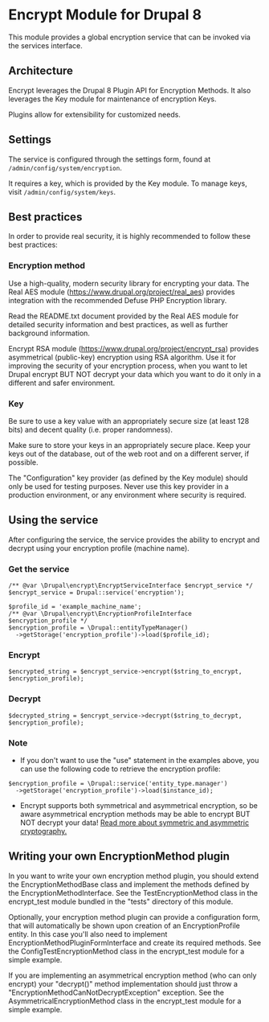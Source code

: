 # Encrypt Module for Drupal 8

This module provides a global encryption service that can be invoked via the
services interface.

## Architecture

Encrypt leverages the Drupal 8 Plugin API for Encryption Methods. It also
leverages the Key module for maintenance of encryption Keys.

Plugins allow for extensibility for customized needs.

## Settings

The service is configured through the settings form, found at
`/admin/config/system/encryption`.

It requires a key, which is provided by the Key module. To manage keys, visit
`/admin/config/system/keys`.

## Best practices

In order to provide real security, it is highly recommended to follow these
best practices:

### Encryption method

Use a high-quality, modern security library for encrypting your data.
The Real AES module (https://www.drupal.org/project/real_aes) provides
integration with the recommended Defuse PHP Encryption library.

Read the README.txt document provided by the Real AES module for detailed
security information and best practices, as well as further background
information.

Encrypt RSA module (https://www.drupal.org/project/encrypt_rsa) provides
asymmetrical (public-key) encryption using RSA algorithm. Use it for improving
the security of your encryption process, when you want to let Drupal encrypt
BUT NOT decrypt your data which you want to do it only in a different and safer
environment.

### Key

Be sure to use a key value with an appropriately secure size (at least 128 bits)
and decent quality (i.e. proper randomness).

Make sure to store your keys in an appropriately secure place. Keep your keys
out of the database, out of the web root and on a different server, if possible.

The "Configuration" key provider (as defined by the Key module) should only be
used for testing purposes. Never use this key provider in a production
environment, or any environment where security is required.


## Using the service

After configuring the service, the service provides the ability to encrypt and
decrypt using your encryption profile (machine name).

### Get the service

```
/** @var \Drupal\encrypt\EncryptServiceInterface $encrypt_service */
$encrypt_service = Drupal::service('encryption');

$profile_id = 'example_machine_name';
/** @var \Drupal\encrypt\EncryptionProfileInterface $encryption_profile */
$encryption_profile = \Drupal::entityTypeManager()
  ->getStorage('encryption_profile')->load($profile_id);
```

### Encrypt
```
$encrypted_string = $encrypt_service->encrypt($string_to_encrypt, $encryption_profile);
```

### Decrypt
```
$decrypted_string = $encrypt_service->decrypt($string_to_decrypt, $encryption_profile);
```

### Note
- If you don't want to use the "use" statement in the examples above, you can
use the following code to retrieve the encryption profile:

```
$encryption_profile = \Drupal::service('entity_type.manager')
  ->getStorage('encryption_profile')->load($instance_id);
```

- Encrypt supports both symmetrical and asymmetrical encryption, so be aware
asymmetrical encryption methods may be able to encrypt BUT NOT decrypt your
data! [Read more about symmetric and asymmetric cryptography.](https://en.wikipedia.org/wiki/Cryptographic#Modern_cryptography)

## Writing your own EncryptionMethod plugin

In you want to write your own encryption method plugin, you should extend the
EncryptionMethodBase class and implement the methods defined by the
EncryptionMethodInterface. See the TestEncryptionMethod class in the
encrypt_test module bundled in the "tests" directory of this module.

Optionally, your encryption method plugin can provide a configuration form, that
will automatically be shown upon creation of an EncryptionProfile entity.
In this case you'll also need to implement EncryptionMethodPluginFormInterface
and create its required methods. See the ConfigTestEncryptionMethod class in the
encrypt_test module for a simple example.

If you are implementing an asymmetrical encryption method (who can only encrypt)
your "decrypt()" method implementation should just throw a
"EncryptionMethodCanNotDecryptException" exception. See the
AsymmetricalEncryptionMethod class in the encrypt_test module for a simple
example.
